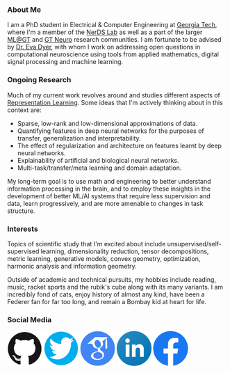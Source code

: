 ### About Me

I am a PhD student in Electrical & Computer Engineering at [Georgia Tech](https://www.gatech.edu/), where I'm a member of the [NerDS Lab](https://dyerlab.gatech.edu/) as well as a part of the larger [ML@GT](https://ml.gatech.edu/) and [GT Neuro](https://neuro.gatech.edu/) research communities. I am fortunate to be advised by [Dr. Eva Dyer](https://bme.gatech.edu/bme/faculty/Eva-Dyer), with whom I work on addressing open questions in computational neuroscience using tools from applied mathematics, digital signal processing and machine learning.

### Ongoing Research

Much of my current work revolves around and studies different aspects of [Representation Learning](https://arxiv.org/abs/1206.5538).
Some ideas that I'm actively thinking about in this context are:
- Sparse, low-rank and low-dimensional approximations of data.
- Quantifying features in deep neural networks for the purposes of transfer, generalization and interpretability.
- The effect of regularization and architecture on features learnt by deep neural networks.
- Explainability of artificial and biological neural networks.
- Multi-task/transfer/meta learning and domain adaptation.

My long-term goal is to use math and engineering to better understand information processing in the brain, and to employ these insights in the development of better ML/AI systems that require less supervision and data, learn progressively, and are more amenable to changes in task structure.

### Interests

Topics of scientific study that I'm excited about include unsupervised/self-supervised learning, dimensionality reduction, tensor decompositions, metric learning, generative models, convex geometry, optimization, harmonic analysis and information geometry.

Outside of academic and technical pursuits, my hobbies include reading, music, racket sports and the rubik's cube along with its many variants. I am incredibly fond of cats, enjoy history of almost any kind, have been a Federer fan for far too long, and remain a Bombay kid at heart for life.

### Social Media
<p float="left">
<a href="https://github.com/AishwaryaHB"><img src="/images/GitHub-logo-crop.png" height="80" width="80" /></a>
<a href="https://twitter.com/Iishiiyaa"><img src="/images/twitter-logo-2.png" height="80" width="80" /></a>
<a href="https://scholar.google.com/citations?user=wyXqxjwAAAAJ&hl=en"><img src="/images/google-scholar-logo.png" height="80" width="80" /></a>
<a href="https://www.linkedin.com/in/aishwaryahb"><img src="/images/linkedin-logo-2.png" height="80" width="80" /></a>
<a href="https://www.facebook.com/aishvarrya/"><img src="/images/facebook-logo-2019.png" height="80" width="80" /></a>
</p>
